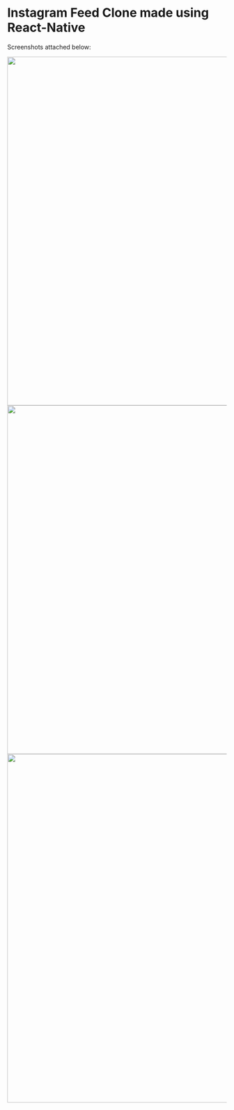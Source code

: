 # Instagram Feed Clone made using React-Native

Screenshots attached below: 


<img src="https://user-images.githubusercontent.com/50944036/116804613-ba301480-ab3d-11eb-862f-755f4b846086.png" height="800">
<img src="https://user-images.githubusercontent.com/50944036/116804615-bbf9d800-ab3d-11eb-947e-1ec18ac61f04.png" height="800">
<img src="https://user-images.githubusercontent.com/50944036/116804616-bc926e80-ab3d-11eb-8c45-e19f42422ef5.png" height="800">
